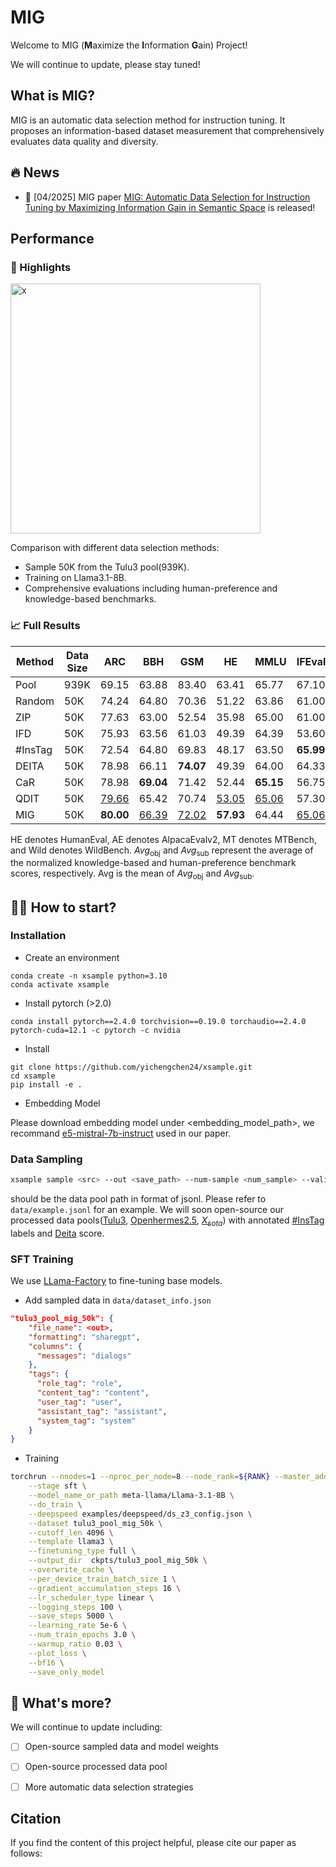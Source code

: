 # MIG

Welcome to MIG (**M**aximize the **I**nformation **G**ain) Project!

We will continue to update, please stay tuned!

## What is MIG?
MIG is an automatic data selection method for instruction tuning. It proposes an information-based dataset measurement that comprehensively evaluates data quality and diversity.

## 🔥 News
* 📄 [04/2025] MIG paper [MIG: Automatic Data Selection for Instruction Tuning by Maximizing Information Gain in Semantic Space]() is released!

## Performance

### 🔦 Highlights
<img src="./assets/teaser.png" alt="x" width="400">

Comparison with different data selection methods:
* Sample 50K from the Tulu3 pool(939K).
* Training on Llama3.1-8B.
* Comprehensive evaluations including human-preference and knowledge-based benchmarks.

### 📈 Full Results

| Method  | Data Size | ARC          | BBH          | GSM          | HE           | MMLU         | IFEval       | $Avg_\text{obj}$ | AE           | MT          | Wild          | $Avg_\text{sub}$ | Avg          |
| ------- | --------- | ------------ | ------------ | ------------ | ------------ | ------------ | ------------ | ---------------- | ------------ | ----------- | ------------- | ---------------- | ------------ |
| Pool    | 939K      | 69.15        | 63.88        | 83.40        | 63.41        | 65.77        | 67.10        | 68.79            | 8.94         | 6.86        | -24.66        | 38.40            | 53.59        |
| Random  | 50K       | 74.24        | 64.80        | 70.36        | 51.22        | 63.86        | 61.00        | 64.25            | 8.57         | <u>7.06</u> | -22.15        | 39.36            | 51.81        |
| ZIP     | 50K       | 77.63        | 63.00        | 52.54        | 35.98        | 65.00        | 61.00        | 59.19            | 6.71         | 6.64        | -32.10        | 35.69            | 47.44        |
| IFD     | 50K       | 75.93        | 63.56        | 61.03        | 49.39        | 64.39        | 53.60        | 61.32            | 12.30        | 7.03        | -20.20        | 40.83            | 51.08        |
| #InsTag | 50K       | 72.54        | 64.80        | 69.83        | 48.17        | 63.50        | **65.99**    | 64.14            | 6.58         | 6.84        | -20.70        | 38.21            | 51.17        |
| DEITA   | 50K       | 78.98        | 66.11        | **74.07**    | 49.39        | 64.00        | 64.33        | <u>66.15</u>     | 10.19        | 6.83        | <u>-19.95</u> | 39.50            | 52.83        |
| CaR     | 50K       | 78.98        | **69.04**    | 71.42        | 52.44        | **65.15**    | 56.75        | 65.63            | 12.55        | 6.95        | -20.67        | 40.57            | 53.10        |
| QDIT    | 50K       | <u>79.66</u> | 65.42        | 70.74        | <u>53.05</u> | <u>65.06</u> | 57.30        | 65.21            | **15.78**    | 6.76        | -20.56        | <u>41.03</u>     | <u>53.12</u> |
| MIG     | 50K       | **80.00**    | <u>66.39</u> | <u>72.02</u> | **57.93**    | 64.44        | <u>65.06</u> | **67.64**        | <u>14.66</u> | **7.32**    | **-17.77**    | **42.99**        | **55.32**    |

HE denotes HumanEval, AE denotes AlpacaEvalv2, MT denotes MTBench, and Wild denotes WildBench. $Avg_\text{obj}$ and $Avg_\text{sub}$ represent the average of the normalized knowledge-based and human-preference benchmark scores, respectively. Avg is the mean of $Avg_\text{obj}$ and $Avg_\text{sub}$.

## 🏃‍♂️ How to start?

### Installation
* Create an environment
```shell
conda create -n xsample python=3.10
conda activate xsample
```
* Install pytorch (>2.0)
```shell
conda install pytorch==2.4.0 torchvision==0.19.0 torchaudio==2.4.0 pytorch-cuda=12.1 -c pytorch -c nvidia
```
* Install
```shell
git clone https://github.com/yichengchen24/xsample.git
cd xsample
pip install -e .
```
* Embedding Model

Please download embedding model under <embedding_model_path>, we recommand [e5-mistral-7b-instruct](https://huggingface.co/intfloat/e5-mistral-7b-instruct) used in our paper.

### Data Sampling
```bash
xsample sample <src> --out <save_path> --num-sample <num_sample> --valid-tag-path ./configs/valid_tag_path.json --label-graph-type sim --embedding-model <embedding_model_path> --sampler-type mig --batch-size 32768
```

<src> should be the data pool path in format of jsonl. Please refer to `data/example.jsonl` for an example. We will soon open-source our processed data pools([Tulu3](https://huggingface.co/datasets/allenai/tulu-3-sft-mixture), [Openhermes2.5](https://huggingface.co/datasets/teknium/OpenHermes-2.5), [$X_{sota}$](https://huggingface.co/datasets/AndrewZeng/deita_sota_pool)) with annotated [#InsTag](https://github.com/OFA-Sys/InsTag) labels and [Deita](https://github.com/hkust-nlp/deita) score.

### SFT Training
We use [LLama-Factory](https://github.com/hiyouga/LLaMA-Factory) to fine-tuning base models.

* Add sampled data in `data/dataset_info.json`

```json
"tulu3_pool_mig_50k": {
    "file_name": <out>,
    "formatting": "sharegpt",
    "columns": {
      "messages": "dialogs"
    },
    "tags": {
      "role_tag": "role",
      "content_tag": "content",
      "user_tag": "user",
      "assistant_tag": "assistant",
      "system_tag": "system"
    }
}
```

* Training
```bash
torchrun --nnodes=1 --nproc_per_node=8 --node_rank=${RANK} --master_addr=${MASTER_ADDR} --master_port=${MASTER_PORT} src/train.py \
    --stage sft \
    --model_name_or_path meta-llama/Llama-3.1-8B \
    --do_train \
    --deepspeed examples/deepspeed/ds_z3_config.json \
    --dataset tulu3_pool_mig_50k \
    --cutoff_len 4096 \
    --template llama3 \
    --finetuning_type full \
    --output_dir  ckpts/tulu3_pool_mig_50k \
    --overwrite_cache \
    --per_device_train_batch_size 1 \
    --gradient_accumulation_steps 16 \
    --lr_scheduler_type linear \
    --logging_steps 100 \
    --save_steps 5000 \
    --learning_rate 5e-6 \
    --num_train_epochs 3.0 \
    --warmup_ratio 0.03 \
    --plot_loss \
    --bf16 \
    --save_only_model
```


## 💪 What's more?

We will continue to update including:

- [ ] Open-source sampled data and model weights
- [ ] Open-source processed data pool
- [ ] More automatic data selection strategies


## Citation
If you find the content of this project helpful, please cite our paper as follows:
